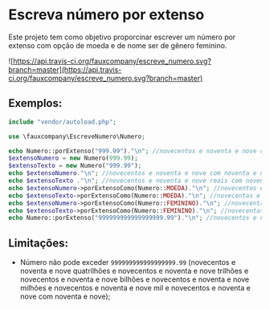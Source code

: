 # Escreva número por extenso
Este projeto tem como objetivo proporcinar escrever um número por extenso com opção de moeda e de nome ser de gênero feminino.

![https://api.travis-ci.org/fauxcompany/escreve_numero.svg?branch=master](https://api.travis-ci.org/fauxcompany/escreve_numero.svg?branch=master)

## Exemplos:

```php
include "vendor/autoload.php";

use \fauxcompany\EscreveNumero\Numero;

echo Numero::porExtenso("999.99")."\n"; //novecentos e noventa e nove com noventa e nove
$extensoNumero = new Numero(999.99);
$extensoTexto = new Numero("999.99");
echo $extensoNumero."\n"; //novecentos e noventa e nove com noventa e nove
echo $extensoTexto ."\n"; //novecentos e noventa e nove reais com noventa e nove centavos
echo $extensoNumero->porExtensoComo(Numero::MOEDA)."\n"; //novecentos e noventa e nove reais com noventa e nove centavos
echo $extensoTexto->porExtensoComo(Numero::MOEDA)."\n"; //novecentas e noventa e nove com noventa e nove
echo $extensoNumero->porExtensoComo(Numero::FEMININO)."\n"; //novecentas e noventa e nove com noventa e nove
echo $extensoTexto->porExtensoComo(Numero::FEMININO)."\n"; //novecentas e noventa e nove com noventa e nove
echo Numero::porExtenso("999999999999999999.99")."\n"; //novecentos e noventa e nove quatrilhões e novecentos e noventa e nove trilhões e novecentos e noventa e nove bilhões e novecentos e noventa e nove milhões e novecentos e noventa e nove mil e novecentos e noventa e nove com noventa e nove
```

## Limitações:

- Número não pode exceder `999999999999999999.99` (novecentos e noventa e nove quatrilhões e novecentos e noventa e nove trilhões e novecentos e noventa e nove bilhões e novecentos e noventa e nove milhões e novecentos e noventa e nove mil e novecentos e noventa e nove com noventa e nove);
